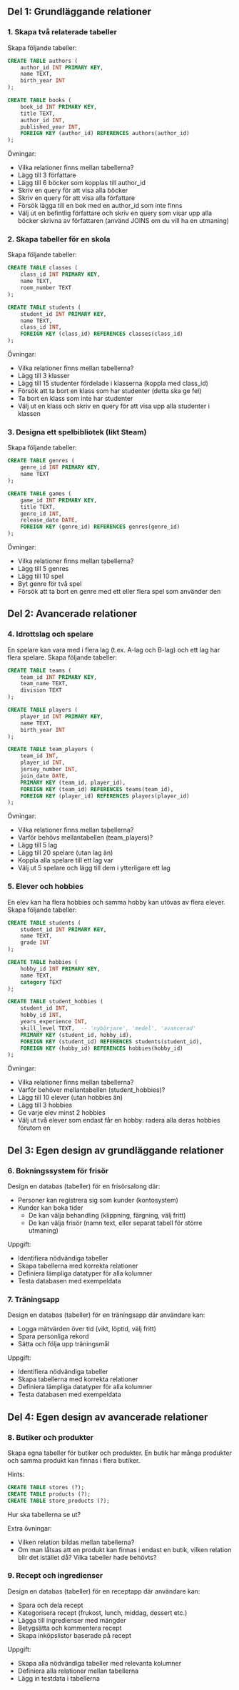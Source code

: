 ## Del 1: Grundläggande relationer

### 1. Skapa två relaterade tabeller

Skapa följande tabeller:

```sql
CREATE TABLE authors (
    author_id INT PRIMARY KEY,
    name TEXT,
    birth_year INT
);

CREATE TABLE books (
    book_id INT PRIMARY KEY,
    title TEXT,
    author_id INT,
    published_year INT,
    FOREIGN KEY (author_id) REFERENCES authors(author_id)
);
```

Övningar:

- Vilka relationer finns mellan tabellerna?
- Lägg till 3 författare
- Lägg till 6 böcker som kopplas till author_id
- Skriv en query för att visa alla böcker
- Skriv en query för att visa alla författare
- Försök lägga till en bok med en author_id som inte finns
- Välj ut en befintlig författare och skriv en query som visar upp alla böcker skrivna av författaren (använd JOINS om du vill ha en utmaning)

### 2. Skapa tabeller för en skola

Skapa följande tabeller:

```sql
CREATE TABLE classes (
    class_id INT PRIMARY KEY,
    name TEXT,
    room_number TEXT
);

CREATE TABLE students (
    student_id INT PRIMARY KEY,
    name TEXT,
    class_id INT,
    FOREIGN KEY (class_id) REFERENCES classes(class_id)
);
```

Övningar:

- Vilka relationer finns mellan tabellerna?
- Lägg till 3 klasser
- Lägg till 15 studenter fördelade i klasserna (koppla med class_id)
- Försök att ta bort en klass som har studenter (detta ska ge fel)
- Ta bort en klass som inte har studenter
- Välj ut en klass och skriv en query för att visa upp alla studenter i klassen

### 3. Designa ett spelbibliotek (likt Steam)

Skapa följande tabeller:

```sql
CREATE TABLE genres (
    genre_id INT PRIMARY KEY,
    name TEXT
);

CREATE TABLE games (
    game_id INT PRIMARY KEY,
    title TEXT,
    genre_id INT,
    release_date DATE,
    FOREIGN KEY (genre_id) REFERENCES genres(genre_id)
);
```

Övningar:

- Vilka relationer finns mellan tabellerna?
- Lägg till 5 genres
- Lägg till 10 spel
- Byt genre för två spel
- Försök att ta bort en genre med ett eller flera spel som använder den

## Del 2: Avancerade relationer

### 4. Idrottslag och spelare

En spelare kan vara med i flera lag (t.ex. A-lag och B-lag) och ett lag har flera spelare. Skapa följande tabeller:

```sql
CREATE TABLE teams (
    team_id INT PRIMARY KEY,
    team_name TEXT,
    division TEXT
);

CREATE TABLE players (
    player_id INT PRIMARY KEY,
    name TEXT,
    birth_year INT
);

CREATE TABLE team_players (
    team_id INT,
    player_id INT,
    jersey_number INT,
    join_date DATE,
    PRIMARY KEY (team_id, player_id),
    FOREIGN KEY (team_id) REFERENCES teams(team_id),
    FOREIGN KEY (player_id) REFERENCES players(player_id)
);
```

Övningar:

- Vilka relationer finns mellan tabellerna?
- Varför behövs mellantabellen (team_players)?
- Lägg till 5 lag
- Lägg till 20 spelare (utan lag än)
- Koppla alla spelare till ett lag var
- Välj ut 5 spelare och lägg till dem i ytterligare ett lag

### 5. Elever och hobbies

En elev kan ha flera hobbies och samma hobby kan utövas av flera elever. Skapa följande tabeller:

```sql
CREATE TABLE students (
    student_id INT PRIMARY KEY,
    name TEXT,
    grade INT
);

CREATE TABLE hobbies (
    hobby_id INT PRIMARY KEY,
    name TEXT,
    category TEXT
);

CREATE TABLE student_hobbies (
    student_id INT,
    hobby_id INT,
    years_experience INT,
    skill_level TEXT,  -- 'nybörjare', 'medel', 'avancerad'
    PRIMARY KEY (student_id, hobby_id),
    FOREIGN KEY (student_id) REFERENCES students(student_id),
    FOREIGN KEY (hobby_id) REFERENCES hobbies(hobby_id)
);
```

Övningar:

- Vilka relationer finns mellan tabellerna?
- Varför behöver mellantabellen (student_hobbies)?
- Lägg till 10 elever (utan hobbies än)
- Lägg till 3 hobbies
- Ge varje elev minst 2 hobbies
- Välj ut två elever som endast får en hobby: radera alla deras hobbies förutom en

## Del 3: Egen design av grundläggande relationer

### 6. Bokningssystem för frisör

Design en databas (tabeller) för en frisörsalong där:

- Personer kan registrera sig som kunder (kontosystem)
- Kunder kan boka tider
  - De kan välja behandling (klippning, färgning, välj fritt)
  - De kan välja frisör (namn text, eller separat tabell för större utmaning)

Uppgift:

- Identifiera nödvändiga tabeller
- Skapa tabellerna med korrekta relationer
- Definiera lämpliga datatyper för alla kolumner
- Testa databasen med exempeldata

### 7. Träningsapp

Design en databas (tabeller) för en träningsapp där användare kan:

- Logga mätvärden över tid (vikt, löptid, välj fritt)
- Spara personliga rekord
- Sätta och följa upp träningsmål

Uppgift:

- Identifiera nödvändiga tabeller
- Skapa tabellerna med korrekta relationer
- Definiera lämpliga datatyper för alla kolumner
- Testa databasen med exempeldata

## Del 4: Egen design av avancerade relationer

### 8. Butiker och produkter

Skapa egna tabeller för butiker och produkter. En butik har många produkter och samma produkt kan finnas i flera butiker.

Hints:

```sql
CREATE TABLE stores (?);
CREATE TABLE products (?);
CREATE TABLE store_products (?);
```

Hur ska tabellerna se ut?

Extra övningar:

- Vilken relation bildas mellan tabellerna?
- Om man låtsas att en produkt kan finnas i endast en butik, vilken relation blir det istället då? Vilka tabeller hade behövts?

### 9. Recept och ingredienser

Design en databas (tabeller) för en receptapp där användare kan:

- Spara och dela recept
- Kategorisera recept (frukost, lunch, middag, dessert etc.)
- Lägga till ingredienser med mängder
- Betygsätta och kommentera recept
- Skapa inköpslistor baserade på recept

Uppgift:

- Skapa alla nödvändiga tabeller med relevanta kolumner
- Definiera alla relationer mellan tabellerna
- Lägg in testdata i tabellerna

